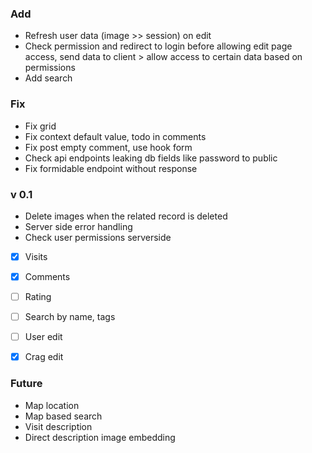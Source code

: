 ### Add

- Refresh user data (image >> session) on edit
- Check permission and redirect to login before allowing edit page access, send data to client > allow access to certain data based on permissions
- Add search

### Fix

- Fix grid
- Fix context default value, todo in comments
- Fix post empty comment, use hook form
- Check api endpoints leaking db fields like password to public
- Fix formidable endpoint without response

### v 0.1

- Delete images when the related record is deleted
- Server side error handling
- Check user permissions serverside

- [x] Visits
- [x] Comments
- [ ] Rating

- [ ] Search by name, tags
- [ ] User edit
- [x] Crag edit

### Future

- Map location
- Map based search
- Visit description
- Direct description image embedding
